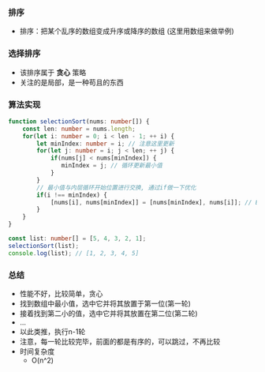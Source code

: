 ### 排序

- 排序：把某个乱序的数组变成升序或降序的数组 (这里用数组来做举例)

### 选择排序

- 该排序属于 **贪心** 策略
- 关注的是局部，是一种苟且的东西

### 算法实现

```ts
function selectionSort(nums: number[]) {
    const len: number = nums.length;
    for(let i: number = 0; i < len - 1; ++ i) {
        let minIndex: number = i; // 注意这里更新
        for(let j: number = i; j < len; ++ j) {
            if(nums[j] < nums[minIndex]) {
               minIndex = j; // 循环更新最小值
            }
        }
        // 最小值与内层循环开始位置进行交换, 通过if做一下优化
        if(i !== minIndex) {
            [nums[i], nums[minIndex]] = [nums[minIndex], nums[i]]; // ES6 交换
        }
    }
}

const list: number[] = [5, 4, 3, 2, 1];
selectionSort(list);
console.log(list); // [1, 2, 3, 4, 5]
```
### 总结

- 性能不好，比较简单，贪心
- 找到数组中最小值，选中它并将其放置于第一位(第一轮)
- 接着找到第二小的值，选中它并将其放置在第二位(第二轮)
- ...
- 以此类推，执行n-1轮
- 注意，每一轮比较完毕，前面的都是有序的，可以跳过，不再比较
- 时间复杂度
    * O(n^2)